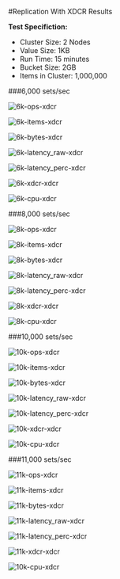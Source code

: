 #Replication With XDCR Results

**Test Specifiction:**

* Cluster Size: 2 Nodes
* Value Size: 1KB
* Run Time: 15 minutes
* Bucket Size: 2GB
* Items in Cluster: 1,000,000

###6,000 sets/sec

![6k-ops-xdcr](images/xdcr/6k_ops.png)

![6k-items-xdcr](images/xdcr/6k_items.png)

![6k-bytes-xdcr](images/xdcr/6k_bytes.png)

![6k-latency_raw-xdcr](images/xdcr/6k_latency_raw.png)

![6k-latency_perc-xdcr](images/xdcr/6k_latency_perc.png)

![6k-xdcr-xdcr](images/xdcr/6k_xdcr.png)

![6k-cpu-xdcr](images/xdcr/6k_cpu.png)

###8,000 sets/sec

![8k-ops-xdcr](images/xdcr/8k_ops.png)

![8k-items-xdcr](images/xdcr/8k_items.png)

![8k-bytes-xdcr](images/xdcr/8k_bytes.png)

![8k-latency_raw-xdcr](images/xdcr/8k_latency_raw.png)

![8k-latency_perc-xdcr](images/xdcr/8k_latency_perc.png)

![8k-xdcr-xdcr](images/xdcr/8k_xdcr.png)

![8k-cpu-xdcr](images/xdcr/8k_cpu.png)

###10,000 sets/sec

![10k-ops-xdcr](images/xdcr/10k_ops.png)

![10k-items-xdcr](images/xdcr/10k_items.png)

![10k-bytes-xdcr](images/xdcr/10k_bytes.png)

![10k-latency_raw-xdcr](images/xdcr/10k_latency_raw.png)

![10k-latency_perc-xdcr](images/xdcr/10k_latency_perc.png)

![10k-xdcr-xdcr](images/xdcr/10k_xdcr.png)

![10k-cpu-xdcr](images/xdcr/10k_cpu.png)

###11,000 sets/sec

![11k-ops-xdcr](images/xdcr/11k_ops.png)

![11k-items-xdcr](images/xdcr/11k_items.png)

![11k-bytes-xdcr](images/xdcr/11k_bytes.png)

![11k-latency_raw-xdcr](images/xdcr/11k_latency_raw.png)

![11k-latency_perc-xdcr](images/xdcr/11k_latency_perc.png)

![11k-xdcr-xdcr](images/xdcr/11k_xdcr.png)

![10k-cpu-xdcr](images/xdcr/10k_cpu.png)